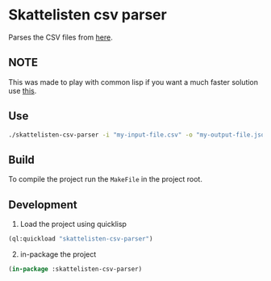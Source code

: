 # Skattelisten csv parser

Parses the CSV files from [here](https://www.sktst.dk/aktuelt/skatteoplysninger-for-selskaber/).

## NOTE

This was made to play with common lisp if you want a much faster solution use [this](https://github.com/strnx/skattelisten-import).

## Use

```sh
./skattelisten-csv-parser -i "my-input-file.csv" -o "my-output-file.json"
```

## Build

To compile the project run the `MakeFile` in the project root.

## Development

1. Load the project using quicklisp

```lisp
(ql:quickload "skattelisten-csv-parser")
```

2. in-package the project
```lisp
(in-package :skattelisten-csv-parser)
```
